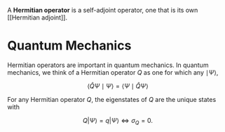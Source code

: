 A **Hermitian operator** is a self-adjoint operator, one that is its own [[Hermitian adjoint]].

# Quantum Mechanics

Hermitian operators are important in quantum mechanics. In quantum mechanics, we think of a Hermitian operator $Q$ as one for which any $\mid \Psi \rangle$,

$$
\langle \hat{Q} \Psi \mid \Psi \rangle = \langle \Psi \mid \hat{Q} \Psi \rangle
$$

For any Hermitian operator $Q$, the eigenstates of $Q$ are the unique states with

$$
Q | \Psi \rangle = q | \Psi \rangle \iff \sigma_Q = 0 .
$$